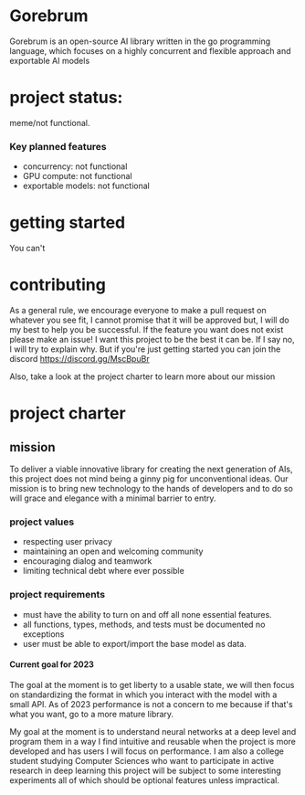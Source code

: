 #  Gorebrum

 Gorebrum is an open-source AI library written in the go programming language, which focuses on a highly concurrent and flexible approach and exportable AI models


# project status: 
meme/not functional.

### Key planned features 
- concurrency: not functional 
- GPU compute: not functional
- exportable models: not functional

# getting started 
You can't 

# contributing 

As a general rule, we encourage everyone to make a pull request on whatever you see fit, I cannot promise that it will be approved but, I will do my best to help you be successful. If the feature you want does not exist please make an issue! I want this project to be the best it can be. If I say no, I will try to explain why. But if you're just getting started you can join the discord https://discord.gg/MscBpuBr

Also, take a look at the project charter to learn more about our mission   

# project charter

## mission 

To deliver a viable innovative library for creating the next generation of AIs, this project does not mind being a ginny pig for unconventional ideas. Our mission is to bring new technology to the hands of developers and to do so will grace and elegance with a minimal barrier to entry. 

### project values 
- respecting user privacy
- maintaining an open and welcoming community
- encouraging dialog and teamwork
- limiting technical debt where ever possible 

### project requirements 
- must have the ability to turn on and off all none essential features. 
- all functions, types, methods, and tests must be documented no exceptions 
- user must be able to export/import the base model as data. 

#### Current goal for 2023 

The goal at the moment is to get liberty to a usable state, we will then focus on standardizing the format in which you interact with the model with a small API. As of 2023 performance is not a concern to me because if that's what you want, go to a more mature library. 

My goal at the moment is to understand neural networks at a deep level and program them in a way I find intuitive and reusable when the project is more developed and has users I will focus on performance. I am also a college student studying Computer Sciences who want to participate in active research in deep learning this project will be subject to some interesting experiments all of which should be optional features unless impractical. 

